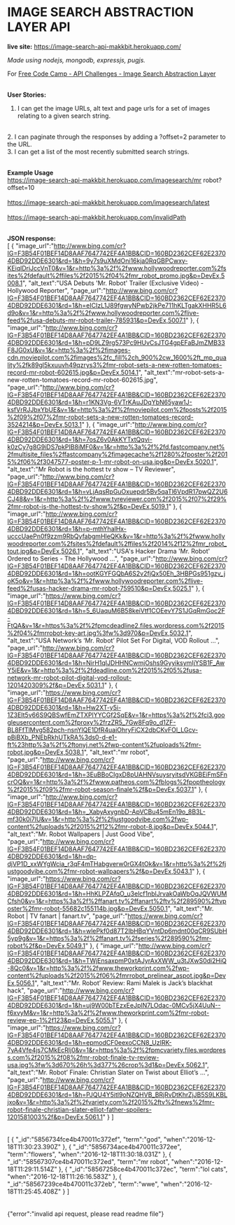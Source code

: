 # IMAGE SEARCH ABSTRACTION LAYER API

<strong>live site:</strong>
https://image-search-api-makkbit.herokuapp.com/
<br>

<i>Made using nodejs, mongodb, expressjs, pugjs.</i>
<br>

For <a href="https://www.freecodecamp.com/challenges/image-search-abstraction-layer">Free Code Camp - API Challenges - Image Search Abstraction Layer
<a/>
<br>
<br>

<strong>User Stories:</strong>
<br>
1.  I can get the image URLs, alt text and page urls for a set of images relating to a given search string.
<br>
2.  I can paginate through the responses by adding a ?offset=2 parameter to the URL.
<br>
3.  I can get a list of the most recently submitted search strings.
<br>
<br>

<strong>Example Usage</strong>
<br>
https://image-search-api-makkbit.herokuapp.com/imagesearch/mr robot?offset=10
<br>
<br>
https://image-search-api-makkbit.herokuapp.com/imagesearch/latest
<br>
<br>
https://image-search-api-makkbit.herokuapp.com/invalidPath
<br>
<br>

<strong>JSON response:</strong>
<br>
[
   {
      "image_url":"http://www.bing.com/cr?IG=F3B54F01BEF14D8AAF7647742EF4A1BB&CID=160BD2362CEF62E23704DBD92DDE6301&rd=1&h=9y7s9uXMdOni16kja0RqGBPCwxy-KEiqlDriJccVnT0&v=1&r=http%3a%2f%2fwww.hollywoodreporter.com%2fsites%2fdefault%2ffiles%2f2015%2f04%2fmr_robot_promo.jpg&p=DevEx,5008.1",
      "alt_text":"USA Debuts 'Mr. Robot' Trailer (Exclusive Video) - Hollywood Reporter",
      "page_url":"http://www.bing.com/cr?IG=F3B54F01BEF14D8AAF7647742EF4A1BB&CID=160BD2362CEF62E23704DBD92DDE6301&rd=1&h=eICIzL1J89fgwyNPwb2jkPe711hKLTgakXHHR5L6d9o&v=1&r=http%3a%2f%2fwww.hollywoodreporter.com%2flive-feed%2fusa-debuts-mr-robot-trailer-785931&p=DevEx,5007.1"
   },
   {
      "image_url":"http://www.bing.com/cr?IG=F3B54F01BEF14D8AAF7647742EF4A1BB&CID=160BD2362CEF62E23704DBD92DDE6301&rd=1&h=pD9LZ9rg573Pc9HUvCsJTG4gpEFaBJmZMB33F8JG0xU&v=1&r=http%3a%2f%2fimages-cdn.moviepilot.com%2fimages%2fc_fill%2ch_900%2cw_1600%2ft_mp_quality%2fk89gl5kxuuvh49qzrys3%2fmr-robot-sets-a-new-rotten-tomatoes-record-mr-robot-602615.jpg&p=DevEx,5014.1",
      "alt_text":"mr-robot-sets-a-new-rotten-tomatoes-record-mr-robot-602615.jpg",
      "page_url":"http://www.bing.com/cr?IG=F3B54F01BEF14D8AAF7647742EF4A1BB&CID=160BD2362CEF62E23704DBD92DDE6301&rd=1&h=r1KN3Vg-6VTrKAuJDqYbN65yaw1J-ksfVrRJJbxYbUE&v=1&r=http%3a%2f%2fmoviepilot.com%2fposts%2f2015%2f09%2f07%2fmr-robot-sets-a-new-rotten-tomatoes-record-3524214&p=DevEx,5013.1"
   },
   {
      "image_url":"http://www.bing.com/cr?IG=F3B54F01BEF14D8AAF7647742EF4A1BB&CID=160BD2362CEF62E23704DBD92DDE6301&rd=1&h=7osZ6v0AkKYTxtQqvi-k0zCy7g8G9iDS7pkPIB8iMF0&v=1&r=http%3a%2f%2fd.fastcompany.net%2fmultisite_files%2ffastcompany%2fimagecache%2f1280%2fposter%2f2015%2f06%2f3047577-poster-p-1-mr-robot-on-usa.jpg&p=DevEx,5020.1",
      "alt_text":"Mr Robot is the hottest tv show – TV Reviewer",
      "page_url":"http://www.bing.com/cr?IG=F3B54F01BEF14D8AAF7647742EF4A1BB&CID=160BD2362CEF62E23704DBD92DDE6301&rd=1&h=vLjAqsRpGuOxuepdr5Bv5qaTl6VpdR17pwQZ2U6CJ48&v=1&r=http%3a%2f%2fwww.tvreviewer.com%2f2015%2f07%2f29%2fmr-robot-is-the-hottest-tv-show%2f&p=DevEx,5019.1"
   },
   {
      "image_url":"http://www.bing.com/cr?IG=F3B54F01BEF14D8AAF7647742EF4A1BB&CID=160BD2362CEF62E23704DBD92DDE6301&rd=1&h=p-mthYhalHx-ucccUaePn0f9zzm9RbQyfabgmHleQKk&v=1&r=http%3a%2f%2fwww.hollywoodreporter.com%2fsites%2fdefault%2ffiles%2f2014%2f12%2fmr_robot_tout.jpg&p=DevEx,5026.1",
      "alt_text":"USA's Hacker Drama 'Mr. Robot' Ordered to Series - The Hollywood ...",
      "page_url":"http://www.bing.com/cr?IG=F3B54F01BEF14D8AAF7647742EF4A1BB&CID=160BD2362CEF62E23704DBD92DDE6301&rd=1&h=ootKGYFGQbA6S2v2fjQx50Eh_3HBPGs951gzv_joK5o&v=1&r=http%3a%2f%2fwww.hollywoodreporter.com%2flive-feed%2fusas-hacker-drama-mr-robot-759510&p=DevEx,5025.1"
   },
   {
      "image_url":"https://www.bing.com/cr?IG=F3B54F01BEF14D8AAF7647742EF4A1BB&CID=160BD2362CEF62E23704DBD92DDE6301&rd=1&h=5_6UaquM6B58keiVtf1COEevY7S1JGqRmGoc2F-FtQA&v=1&r=https%3a%2f%2fpmcdeadline2.files.wordpress.com%2f2015%2f04%2fmrrobot-key-art.jpg%3fw%3d970&p=DevEx,5032.1",
      "alt_text":"USA Network’s ‘Mr. Robot’ Pilot Set For Digital, VOD Rollout ...",
      "page_url":"http://www.bing.com/cr?IG=F3B54F01BEF14D8AAF7647742EF4A1BB&CID=160BD2362CEF62E23704DBD92DDE6301&rd=1&h=NirH1qIJDHHNCwmjOshs9GyyiksymIjYSB1F_AwY5iE&v=1&r=http%3a%2f%2fdeadline.com%2f2015%2f05%2fusa-network-mr-robot-pilot-digital-vod-rollout-1201420309%2f&p=DevEx,5031.1"
   },
   {
      "image_url":"https://www.bing.com/cr?IG=F3B54F01BEF14D8AAF7647742EF4A1BB&CID=160BD2362CEF62E23704DBD92DDE6301&rd=1&h=Hw2XT-y5i-1Z3EIt5v66S9QBSwfEmZTXPlYYCGf2SqE&v=1&r=https%3a%2f%2fci3.googleusercontent.com%2fproxy%2frzZR5_7Gw8Fq9o_d1ZF-BL8FfTlMvg582pch-nsnYlQE1DfR4uaiOhryFiCX2dbCKvFOl_LGcv-pBiBXb_PNEbRkhUTkRA%3ds0-d-e1-ft%23http%3a%2f%2ftonyj.net%2fwp-content%2fuploads%2fmr-robot.jpg&p=DevEx,5038.1",
      "alt_text":"mr robot",
      "page_url":"http://www.bing.com/cr?IG=F3B54F01BEF14D8AAF7647742EF4A1BB&CID=160BD2362CEF62E23704DBD92DDE6301&rd=1&h=3EuBBoCIgxD8pUAHNVsuysryitsdVKGBEiFmSFncrOQ&v=1&r=http%3a%2f%2fwww.patheos.com%2fblogs%2fpoptheology%2f2015%2f09%2fmr-robot-season-finale%2f&p=DevEx,5037.1"
   },
   {
      "image_url":"http://www.bing.com/cr?IG=F3B54F01BEF14D8AAF7647742EF4A1BB&CID=160BD2362CEF62E23704DBD92DDE6301&rd=1&h=_XabyAxygnbD-ApVCBu45mEn19o_8B3L-mf30k0i7lU&v=1&r=http%3a%2f%2fjustgoodvibe.com%2fwp-content%2fuploads%2f2015%2f12%2fmr-robot-8.jpg&p=DevEx,5044.1",
      "alt_text":"Mr. Robot Wallpapers | Just Good Vibe",
      "page_url":"http://www.bing.com/cr?IG=F3B54F01BEF14D8AAF7647742EF4A1BB&CID=160BD2362CEF62E23704DBD92DDE6301&rd=1&h=dp-djVP1D_xxWYgWcia_r3qF4mTHabgverw0rGX4tOk&v=1&r=http%3a%2f%2fjustgoodvibe.com%2fmr-robot-wallpapers%2f&p=DevEx,5043.1"
   },
   {
      "image_url":"https://www.bing.com/cr?IG=F3B54F01BEF14D8AAF7647742EF4A1BB&CID=160BD2362CEF62E23704DBD92DDE6301&rd=1&h=HhKLPZAfqO_u3elcf1nblJrvakOaWbOqJQVWUMCfsh0&v=1&r=https%3a%2f%2ffanart.tv%2ffanart%2ftv%2f289590%2ftvposter%2fmr-robot-55682c155114b.jpg&p=DevEx,5050.1",
      "alt_text":"Mr. Robot | TV fanart | fanart.tv",
      "page_url":"https://www.bing.com/cr?IG=F3B54F01BEF14D8AAF7647742EF4A1BB&CID=160BD2362CEF62E23704DBD92DDE6301&rd=1&h=wlePkf0d87T2IbHBqYVntDp6mdnt00qCR9SUbH5yp9g&v=1&r=https%3a%2f%2ffanart.tv%2fseries%2f289590%2fmr-robot%2f&p=DevEx,5049.1"
   },
   {
      "image_url":"http://www.bing.com/cr?IG=F3B54F01BEF14D8AAF7647742EF4A1BB&CID=160BD2362CEF62E23704DBD92DDE6301&rd=1&h=TWjEnsaxpmP0xtAJyrAxXWW_u3tJXwS0di2HiQ-8Qc0&v=1&r=http%3a%2f%2fwww.theworkprint.com%2fwp-content%2fuploads%2f2015%2f06%2fmrrobot_prelinear_aspot.jpg&p=DevEx,5056.1",
      "alt_text":"Mr. Robot’ Review: Rami Malek is Jack’s blackhat hack",
      "page_url":"http://www.bing.com/cr?IG=F3B54F01BEF14D8AAF7647742EF4A1BB&CID=160BD2362CEF62E23704DBD92DDE6301&rd=1&h=uj9W00bTEzxEeJplN7LOdac-0MCv5jX4UuN--f6xvyM&v=1&r=http%3a%2f%2fwww.theworkprint.com%2fmr-robot-review-ep-1%2f123&p=DevEx,5055.1"
   },
   {
      "image_url":"https://www.bing.com/cr?IG=F3B54F01BEF14D8AAF7647742EF4A1BB&CID=160BD2362CEF62E23704DBD92DDE6301&rd=1&h=epmodCF0eexoCCN8_UzIRK-7yA4Vfe4js7CMkEcRlj0&v=1&r=https%3a%2f%2fpmcvariety.files.wordpress.com%2f2015%2f08%2fmr-robot-finale-tv-review-usa.jpg%3fw%3d670%26h%3d377%26crop%3d1&p=DevEx,5062.1",
      "alt_text":"Mr. Robot’ Finale: Christian Slater on Twist about Elliot’s ...",
      "page_url":"http://www.bing.com/cr?IG=F3B54F01BEF14D8AAF7647742EF4A1BB&CID=160BD2362CEF62E23704DBD92DDE6301&rd=1&h=PJQU4Y5itl9oNZQHVB_BRjRvDtKhrZjJB5S9LKBLjxo&v=1&r=http%3a%2f%2fvariety.com%2f2015%2ftv%2fnews%2fmr-robot-finale-christian-slater-elliot-father-spoilers-1201581003%2f&p=DevEx,5061.1"
   }
]
<br>
<br>
<br>
[
   {
      "_id":"5856734fce4b470011c372ef",
      "term":"god",
      "when":"2016-12-18T11:30:23.390Z"
   },
   {
      "_id":"5856734ace4b470011c372ee",
      "term":"flowers",
      "when":"2016-12-18T11:30:18.031Z"
   },
   {
      "_id":"58567307ce4b470011c372ed",
      "term":"mr robot",
      "when":"2016-12-18T11:29:11.514Z"
   },
   {
      "_id":"58567258ce4b470011c372ec",
      "term":"lol cats",
      "when":"2016-12-18T11:26:16.583Z"
   },
   {
      "_id":"58567239ce4b470011c372eb",
      "term":"wwe",
      "when":"2016-12-18T11:25:45.408Z"
   }
]
<br>
<br>
<br>
{"error":"invalid api request, please read readme file"}








 
